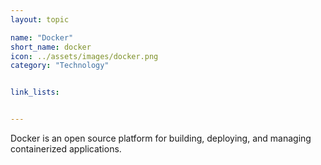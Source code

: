 ```yaml
---
layout: topic

name: "Docker"
short_name: docker
icon: ../assets/images/docker.png
category: "Technology"


link_lists:


---
```


Docker is an open source platform for building, deploying, and managing containerized applications.